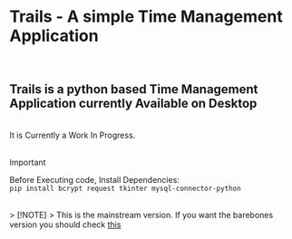 <h1>Trails - A simple Time Management Application</h1>  <br/>
<h2>Trails is a python based Time Management Application currently Available on Desktop </h2><br/>
It is Currently a Work In Progress.<br/>
<br/>

> [!IMPORTANT]
> Before Executing code, Install Dependencies:
<br/>`pip install bcrypt request tkinter mysql-connector-python`
<br/>
> [!NOTE]
> This is the mainstream version. If you want the barebones version you should check <a href="https://github.com/P4radox624/Trails_alpha">this</a>
